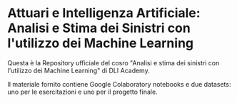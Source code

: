 # Attuari e Intelligenza Artificiale: Analisi e Stima dei Sinistri con l'utilizzo dei Machine Learning

Questa è la Repository ufficiale del cosro "Analisi e stima dei sinistri con l'utilizzo dei Machine Learning" di DLI Academy.

Il materiale fornito contiene Google Colaboratory notebooks e due datasets: uno per le esercitazioni e uno per il progetto finale.


